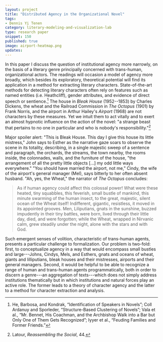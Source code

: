 ```yaml
---
layout: project
title: "Distributed Agency in the Organizational Novel"
tags:
- Dennis Yi Tenen
category: literary-modeling-and-visualization-lab
type: research paper
snippet: 150
published: true
image: airport-heatmap.png
updates:
---
```


In this paper I discuss the question of institutional agency more narrowly, on
the basis of a literary genre principally concerned with trans-human,
organizational actors. The readings will occasion a model of agency more
broadly, which besides its exploratory, theoretical potential will find its
application in a method for extracting literary characters. State-of-the-art
methods for detecting literary characters often rely on features such as named
entities (i.e. Heathcliff), gender attributes, and evidence of direct speech
or sentience.[^1] The house in *Bleak House* (1952--1853) by Charles Dickens, the
wheat and the Railroad Commission in *The Octopus*
(1901) by Frank Norris, and the airport in Arthur Hailey's *Airport* (1968)
       are not characters by these measures. Yet we intuit them to act vitally
and to exert an almost hypnotic influence on the action of the novel: "a
strange beast that pertains to no one in particular and who is nobody's
responsibility."[^2]

Major spoiler alert: "This is Bleak House. This day I give this house its
little mistress," John says to Esther as the narrative gaze soars to observe
the scene in its totality, describing, in a single majestic sweep of a
sentence and paragraph, the orchards, the streams, the town nearby, the rooms
inside, the colonnades, walls, and the furniture of the house, "the
arrangement of all the pretty little objects [...] my odd little ways
everywhere." "You should have married the airport, not me," Cindy, the wife of
the airport's general manager (Mel), says bitterly to her often absent
husband. "Ah, yes, the Wheat," the narrator of *The Octopus* concludes:

> As if human agency could affect this colossal power! What were these heated,
> tiny squabbles, this feverish, small bustle of mankind, this minute swarming
> of the human insect, to the great, majestic, silent ocean of the Wheat
> itself!  Indifferent, gigantic, resistless, it moved in its appointed
> grooves. Men, Liliputians, gnats in the sunshine, buzzed impudently in their
> tiny battles, were born, lived through their little day, died, and were
> forgotten; while the Wheat, wrapped in Nirvanic calm, grew steadily under
> the night, alone with the stars and with God.

Such emergent senses of volition, characteristic of trans-human agents,
presents a particular challenge to formalization. Our problem is two-fold:
first, to conceptualize agency in a way that would encompass small bustles and
large---Johns, Cindys, Mels, and Esthers, gnats and oceans of wheat, giants
and lilliputians, bleak houses and their mistresses, airports and their
general managers. Second, it would be helpful to be able to recognize a range
of human and trans-human agents programmatically, both in order to discern a
genre---an aggregation of texts---which does not simply address institutions
thematically but in which institutions and natural forces play an active role.
The former leads to a theory of character agency and the latter to a method
for character extraction and analysis.

[^1]: He, Barbosa, and Kondrak, “Identification of Speakers in Novels”; Coll
   Ardanuy and Sporleder, “Structure-Based Clustering of Novels”; Vala et al.,
“Mr. Bennet, His Coachman, and the Archbishop Walk into a Bar but Only One of
Them Gets Recognized”; Iyyer et al., “Feuding Families and Former Friends.”

[^2]: Latour, *Reassembling the Social*, 44.

